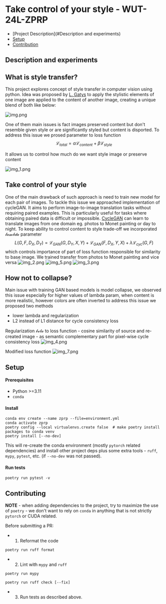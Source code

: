 # Take control of your style - WUT-24L-ZPRP 
- [Project Description](#Description and experiments)
- [Setup](#setup)
- [Contribution](#contributing)

## Description and experiments
## What is style transfer?
This project explores concept of style transfer in computer vision using python. Idea was proposed by [L. Gatys](https://arxiv.org/abs/1508.06576)
to apply the stylistic elements of one image are applied to the content of another image, creating a unique blend of both like below:

![img.png](./docs/readme_img/img.png)

One of them main issues is fact images preserved content but don't resemble given style or are significantly styled but
content is disported. To address this issue we prosed parameter to loss function 
$$\mathcal{L}_{total} = \alpha \mathcal{L}_{content} + \beta \mathcal{L}_{style}$$

It allows us to control how much do we want style image or preserve content

![img_1.png](./docs/readme_img/img_1.png)


## Take control of your style

One of the main drawback of such approach is need to train new model for each pair of images.
To tackle this issue we approached implementation of cycleGAN. It aims to perform image-to-image translation tasks 
without requiring paired examples. This is particularly useful for tasks where obtaining paired data is difficult 
or impossible. [CycleGAN](https://arxiv.org/pdf/1703.10593) can learn to translate images from one domain eg. photos to Monet painting or day to night.
To keep ability to control content to style trade-off we incorporated $\mathcal{lambda}$ parameter 
$$L(G, F, D_X, D_Y) = \mathcal{L}_{GAN}(G, D_Y, X, Y) + \mathcal{L}_{GAN}(F, D_X, Y, X) + \lambda \mathcal{L}_{cyc}(G, F)$$
which controls importance of part of loss function responsible for similarity to base image. We trained transfer from photos
to Monet painting and vice versa
![img_2.png](./docs/readme_img/img_2.png)
![img_5.png](./docs/readme_img/img_5.png)
![img_3.png](./docs/readme_img/img_3.png)

## How not to collapse?
Main issue with training GAN based models is model collapse, we observed this issue especially for higher values of lambda param, when content is more realistic, however colors are often inverted to address this issue we proposed two methods
- lower lambda and regularization
- L2 instead of L1 distance for cycle consistency loss

Regularization $\mathcal{beta}$ to loss function - cosine similarity of source and re-created image - as semantic 
complementary part for pixel-wise cycle consistency loss
![img_4.png](./docs/readme_img/img_4.png)

Modified loss function 
![img_7.png](./docs/readme_img/img_7.png)
## Setup

#### Prerequisites  

- Python >=3.11
- `conda`

#### Install

```shell
conda env create --name zprp --file=environment.yml
conda activate zprp
poetry config --local virtualenvs.create false  # make poetry install packages to conda venv
poetry install [--no-dev]
```

This will re-create the conda environment (mostly `pytorch` related dependencies) and install other project deps plus some extra tools - `ruff`, `mypy`, `pytest`, etc. (if `--no-dev` was not passed).

#### Run tests

```shell
poetry run pytest -v
```

## Contributing

**NOTE** - when adding dependencies to the project, try to maximize the use of `poetry` - we don't want to rely on `conda` in anything that is not strictly `pytorch` or CUDA related.


Before submitting a PR:

- 1. Reformat the code

```shell
poetry run ruff format
```

- 2. Lint with `mypy` and `ruff`

```shell
poetry run mypy
```

```shell
poetry run ruff check [--fix]
```

- 3. Run tests as described above.